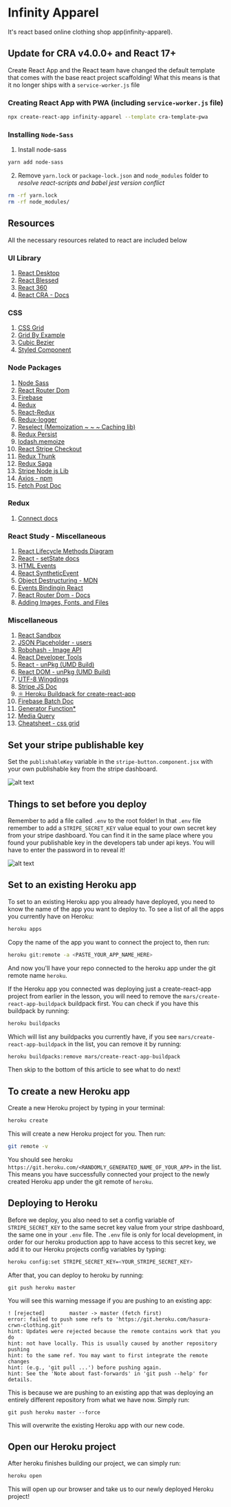 # Infinity Apparel

It's react based online clothing shop app(infinity-apparel).

## Update for CRA v4.0.0+ and React 17+
Create React App and the React team have changed the default template that comes with the base react project scaffolding!
What this means is that it no longer ships with a `service-worker.js` file

### Creating React App with PWA (including `service-worker.js` file)

```bash
npx create-react-app infinity-apparel --template cra-template-pwa
```

### Installing `Node-Sass`

1. Install node-sass
```bash
yarn add node-sass
```
2. Remove `yarn.lock` or `package-lock.json` and `node_modules` folder to *resolve react-scripts and babel jest version conflict*
```bash
rm -rf yarn.lock
rm -rf node_modules/
```

## Resources

All the necessary resources related to react are included below

### UI Library

1. [React Desktop](https://reactdesktop.js.org/ "React Desktop")
1. [React Blessed](https://github.com/Yomguithereal/react-blessed "React Blessed - GitHub")
1. [React 360](https://github.com/facebookarchive/react-360 "React 360 - GitHub")
1. [React CRA - Docs](https://reactjs.org/docs/create-a-new-react-app.html "React - Create React App - Docs")

### CSS

1. [CSS Grid](https://css-tricks.com/snippets/css/complete-guide-grid/)
1. [Grid By Example](https://gridbyexample.com/what/)
1. [Cubic Bezier](https://developer.mozilla.org/en-US/docs/Web/CSS/easing-function "Cubic Bezier - MDN")
1. [Styled Component](https://styled-components.com/ "Styled Component - NPM")

### Node Packages

1. [Node Sass](https://www.npmjs.com/package/node-sass "Node Sass")
1. [React Router Dom](https://www.npmjs.com/package/react-router-dom "React Router Dom - NPM Pkg")
1. [Firebase](https://www.npmjs.com/package/firebase "Firebase NPM")
1. [Redux](https://www.npmjs.com/package/redux)
1. [React-Redux](https://www.npmjs.com/package/react-redux)
1. [Redux-logger](https://www.npmjs.com/package/redux-logger)
1. [Reselect (Memoization ~ ~ ~ Caching lib)](https://www.npmjs.com/package/reselect "Memoization NPM lib - reselect")
1. [Redux Persist](https://www.npmjs.com/package/redux-persist "Redux Persist")
1. [lodash.memoize](https://www.npmjs.com/package/lodash.memoize "lodash.memoize")
1. [React Stripe Checkout](https://www.npmjs.com/package/react-stripe-checkout "React Stripe Checkout - NPM")
1. [Redux Thunk](https://www.npmjs.com/package/redux-thunk)
1. [Redux Saga](https://www.npmjs.com/package/redux-saga "redux saga")
1. [Stripe Node js Lib](https://www.npmjs.com/package/stripe "Stripe Node js Lib")
1. [Axios - npm](https://www.npmjs.com/package/axios "Axios - npm")
1. [Fetch Post Doc](https://developer.mozilla.org/en-US/docs/Web/API/Fetch_API/Using_Fetch#supplying_request_options "Fetch api - post document")

### Redux

1. [Connect docs](https://react-redux.js.org/api/connect)

### React Study - Miscellaneous

1. [React Lifecycle Methods Diagram](https://projects.wojtekmaj.pl/react-lifecycle-methods-diagram/ "React Lifecycle Methods Diagram")
1. [React - setState docs](https://reactjs.org/docs/react-component.html#setstate "React - setState docs")
1. [HTML Events](https://developer.mozilla.org/en-US/docs/Learn/JavaScript/Building_blocks/Events "HTML Events")
1. [React SyntheticEvent](https://reactjs.org/docs/events.html "React SyntheticEvent")
1. [Object Destructuring - MDN](https://developer.mozilla.org/en-US/docs/Web/JavaScript/Reference/Operators/Destructuring_assignment#object_destructuring "Object Destructuring")
1. [Events Bindingin React](https://reactjs.org/docs/handling-events.html "Handling Events in React")
1. [React Router Dom - Docs](https://reactrouter.com/web/guides/quick-start "React Router Dom - Docs")
1. [Adding Images, Fonts, and Files](https://create-react-app.dev/docs/adding-images-fonts-and-files/ "Adding Images, Fonts, and Files in react app")

### Miscellaneous

1. [React Sandbox](https://codesandbox.io/s/new)
1. [JSON Placeholder - users](https://jsonplaceholder.typicode.com/users "JSON Placeholder - users")
1. [Robohash - Image API](https://robohash.org/1?set=set2)
1. [React Developer Tools](https://chrome.google.com/webstore/detail/react-developer-tools/fmkadmapgofadopljbjfkapdkoienihi?hl=en "React Developer Tools - Chrome Extension")
1. [React - unPkg (UMD Build)](https://unpkg.com/react@16.8.6/umd/react.development.js "React - unPkg react@16.8.6")
1. [React DOM - unPkg (UMD Build)](https://unpkg.com/react-dom@16.8.6/umd/react-dom.development.js "React DOM - unPkg react-dom@16.8.6")
1. [UTF-8 Wingdings](https://www.w3schools.com/charsets/ref_utf_dingbats.asp "UTF-8 Wingdings - w3schools")
1. [Stripe JS Doc](https://stripe.com/docs/stripe-js "Stripe JS Doc")
1. [⚛️ Heroku Buildpack for create-react-app](https://github.com/mars/create-react-app-buildpack "⚛️ Heroku Buildpack for create-react-app: static hosting for React.js web apps")
1. [Firebase Batch Doc](https://firebase.google.com/docs/firestore/manage-data/transactions "Firebase Batch Doc")
1. [Generator Function*](https://developer.mozilla.org/en-US/docs/Web/JavaScript/Reference/Statements/function*, "Generator Function* - mdn")
1. [Media Query](https://developer.mozilla.org/en-US/docs/Web/CSS/@media "Media Query - mdn")
1. [Cheatsheet - css grid](https://css-tricks.com/snippets/css/complete-guide-grid/ "A Complete Guide to Grid - CSS Tricks")

## Set your stripe publishable key 

Set the `publishableKey` variable in the `stripe-button.component.jsx` with your own publishable key from the stripe dashboard.

![alt text](https://i.ibb.co/djQTmVF/Screen-Shot-2019-07-01-at-2-18-50-AM.png "image to publishable key")

## Things to set before you deploy

Remember to add a file called `.env` to the root folder! In that `.env` file remember to add a `STRIPE_SECRET_KEY` value equal to your own secret key from your stripe dashboard. You can find it in the same place where you found your publishable key in the developers tab under api keys. You will have to enter the password in to reveal it! 

![alt text](https://i.ibb.co/wpLx8Lh/Screen-Shot-2019-07-01-at-2-26-26-AM.png "image to secret key")

## Set to an existing Heroku app

To set to an existing Heroku app you already have deployed, you need to know the name of the app you want to deploy to. To see a list of all the apps you currently have on Heroku:

```bash
heroku apps
```

Copy the name of the app you want to connect the project to, then run:

```bash
heroku git:remote -a <PASTE_YOUR_APP_NAME_HERE>
```

And now you'll have your repo connected to the heroku app under the git remote name `heroku`.

If the Heroku app you connected was deploying just a create-react-app project from earlier in the lesson, you will need to remove the `mars/create-react-app-buildpack` buildpack first. You can check if you have this buildpack by running:

```bash
heroku buildpacks
```

Which will list any buildpacks you currently have, if you see `mars/create-react-app-buildpack` in the list, you can remove it by running:

```bash
heroku buildpacks:remove mars/create-react-app-buildpack
```

Then skip to the bottom of this article to see what to do next!


## To create a new Heroku app

Create a new Heroku project by typing in your terminal:

```bash
heroku create
```

This will create a new Heroku project for you. Then run:

```bash
git remote -v
```

You should see heroku `https://git.heroku.com/<RANDOMLY_GENERATED_NAME_OF_YOUR_APP>` in the list. This means you have successfully connected your project to the newly created Heroku app under the git remote of `heroku`.


## Deploying to Heroku

Before we deploy, you also need to set a config variable of `STRIPE_SECRET_KEY` to the same secret key value from your stripe dashboard, the same one in your `.env` file. The `.env` file is only for local development, in order for our heroku production app to have access to this secret key, we add it to our Heroku projects config variables by typing:

```bash
heroku config:set STRIPE_SECRET_KEY=<YOUR_STRIPE_SECRET_KEY>
```

After that, you can deploy to heroku by running:

```git
git push heroku master
```

You will see this warning message if you are pushing to an existing app:

```git
! [rejected]        master -> master (fetch first)
error: failed to push some refs to 'https://git.heroku.com/hasura-crwn-clothing.git'
hint: Updates were rejected because the remote contains work that you do
hint: not have locally. This is usually caused by another repository pushing
hint: to the same ref. You may want to first integrate the remote changes
hint: (e.g., 'git pull ...') before pushing again.
hint: See the 'Note about fast-forwards' in 'git push --help' for details.
```

This is because we are pushing to an existing app that was deploying an entirely different repository from what we have now. Simply run:

```git
git push heroku master --force
```

This will overwrite the existing Heroku app with our new code.


## Open our Heroku project

After heroku finishes building our project, we can simply run:

```bash
heroku open
```

This will open up our browser and take us to our newly deployed Heroku project!